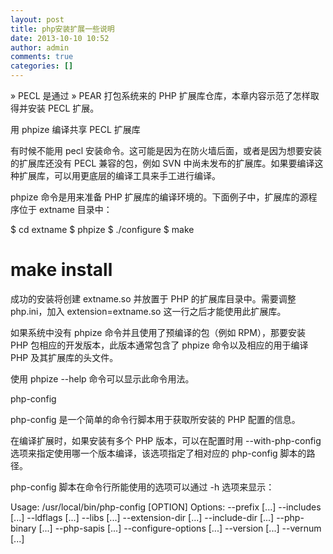 ```yaml
---
layout: post
title: php安装扩展一些说明
date: 2013-10-10 10:52
author: admin
comments: true
categories: []
---
```

» PECL 是通过 » PEAR 打包系统来的 PHP 扩展库仓库，本章内容示范了怎样取得并安装 PECL 扩展。

用 phpize 编译共享 PECL 扩展库

有时候不能用 pecl 安装命令。这可能是因为在防火墙后面，或者是因为想要安装的扩展库还没有 PECL 兼容的包，例如 SVN 中尚未发布的扩展库。如果要编译这种扩展库，可以用更底层的编译工具来手工进行编译。

phpize 命令是用来准备 PHP 扩展库的编译环境的。下面例子中，扩展库的源程序位于 extname 目录中：

$ cd extname
$ phpize
$ ./configure
$ make
# make install
成功的安装将创建 extname.so 并放置于 PHP 的扩展库目录中。需要调整 php.ini，加入 extension=extname.so 这一行之后才能使用此扩展库。

如果系统中没有 phpize 命令并且使用了预编译的包（例如 RPM），那要安装 PHP 包相应的开发版本，此版本通常包含了 phpize 命令以及相应的用于编译 PHP 及其扩展库的头文件。

使用 phpize --help 命令可以显示此命令用法。

php-config

php-config 是一个简单的命令行脚本用于获取所安装的 PHP 配置的信息。

在编译扩展时，如果安装有多个 PHP 版本，可以在配置时用 --with-php-config 选项来指定使用哪一个版本编译，该选项指定了相对应的 php-config 脚本的路径。

php-config 脚本在命令行所能使用的选项可以通过 -h 选项来显示：

Usage: /usr/local/bin/php-config [OPTION]
Options:
  --prefix            [...]
  --includes          [...]
  --ldflags           [...]
  --libs              [...]
  --extension-dir     [...]
  --include-dir       [...]
  --php-binary        [...]
  --php-sapis         [...]
  --configure-options [...]
  --version           [...]
  --vernum            [...]

